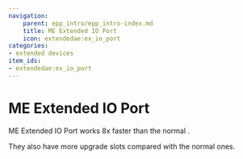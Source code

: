```yaml
---
navigation:
    parent: epp_intro/epp_intro-index.md
    title: ME Extended IO Port
    icon: extendedae:ex_io_port
categories:
- extended devices
item_ids:
- extendedae:ex_io_port
---
```


# ME Extended IO Port

<Row gap="20">
<BlockImage id="extendedae:ex_io_port" p:powered="true" scale="8"></BlockImage>
</Row>

ME Extended IO Port works 8x faster than the normal <ItemLink id="ae2:io_port" />.

They also have more upgrade slots compared with the normal ones.
